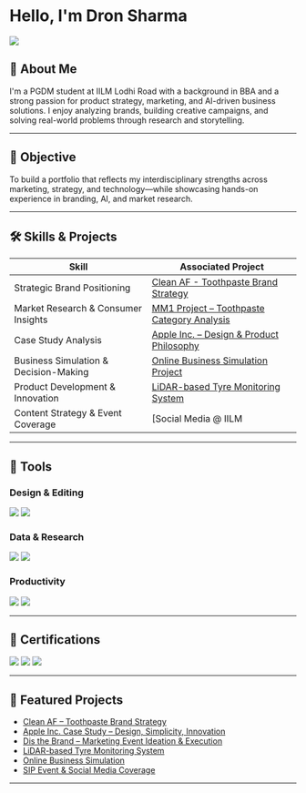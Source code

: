 # Hello, I'm Dron Sharma

<a href="https://www.linkedin.com/in/dsmcc/">
  <img src="https://img.shields.io/badge/-LinkedIn-0072b1?&style=for-the-badge&logo=linkedin&logoColor=white" />
</a>

## 🧭 About Me

I'm a PGDM student at IILM Lodhi Road with a background in BBA and a strong passion for product strategy, marketing, and AI-driven business solutions. I enjoy analyzing brands, building creative campaigns, and solving real-world problems through research and storytelling.

---

## 🎯 Objective

To build a portfolio that reflects my interdisciplinary strengths across marketing, strategy, and technology—while showcasing hands-on experience in branding, AI, and market research.

---

## 🛠️ Skills & Projects

| Skill                                        | Associated Project                                                  |
|---------------------------------------------|----------------------------------------------------------------------|
| Strategic Brand Positioning                 | [Clean AF - Toothpaste Brand Strategy](#)                            |
| Market Research & Consumer Insights         | [MM1 Project – Toothpaste Category Analysis](#)                      |
| Case Study Analysis                         | [Apple Inc. – Design & Product Philosophy](#)                        |
| Business Simulation & Decision-Making       | [Online Business Simulation Project](#)                              |
| Product Development & Innovation            | [LiDAR-based Tyre Monitoring System](#)                              |
| Content Strategy & Event Coverage           | [Social Media @ IILM | Independence Day, SIP Event, Book Launch](#)  |

---

## 🔧 Tools

### Design & Editing
<div>
  <img src="https://img.shields.io/badge/-Canva-00C4CC?&style=for-the-badge&logo=canva&logoColor=white" />
  <img src="https://img.shields.io/badge/-DaVinci_Resolve-1C1C1C?&style=for-the-badge&logo=DaVinci-Resolve&logoColor=white" />
</div>

### Data & Research
<div>
  <img src="https://img.shields.io/badge/-Obsidian-483699?&style=for-the-badge&logo=Obsidian&logoColor=white" />
  <img src="https://img.shields.io/badge/-Google_Sheets-34A853?&style=for-the-badge&logo=Google-Sheets&logoColor=white" />
</div>

### Productivity
<div>
  <img src="https://img.shields.io/badge/-Notion-000000?&style=for-the-badge&logo=Notion&logoColor=white" />
  <img src="https://img.shields.io/badge/-Trello-0079BF?&style=for-the-badge&logo=Trello&logoColor=white" />
</div>

---

## 📜 Certifications

<div>
  <img src="https://img.shields.io/badge/-Google_Generative_AI_Specialization-4285F4?&style=for-the-badge&logo=Google&logoColor=white" />
  <img src="https://img.shields.io/badge/-IBM_Customer_Care_AI-1F70C1?&style=for-the-badge&logo=IBM&logoColor=white" />
  <img src="https://img.shields.io/badge/-Marketing_Mix_Implementation_IE-FF6600?&style=for-the-badge&logo=Coursera&logoColor=white" />
</div>

---

## 🧪 Featured Projects

- [Clean AF – Toothpaste Brand Strategy](#)
- [Apple Inc. Case Study – Design, Simplicity, Innovation](#)
- [Dis the Brand – Marketing Event Ideation & Execution](#)
- [LiDAR-based Tyre Monitoring System](#)
- [Online Business Simulation](#)
- [SIP Event & Social Media Coverage](#)

---

